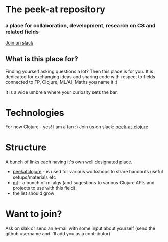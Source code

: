 # The peek-at repository
### a place for collaboration, development, research on CS  and related fields

[Join on slack](https://peek-at.slack.com/shared_invite/MTgxOTU2MDc0MzU1LTE0OTQ1MDI3MzgtZTRhYTc5YzkxZQ)

## What is this place for?

Finding yourself asking questions a lot? Then this place is for you.
It is dedicated for exchanging ideas and sharing code with respect to fields connected to FP, Clojure, ML/AI, Maths you name it :)

It is a wide umbrela where your curiosity sets the bar.

# Technologies

For now Clojure - yes! I am a fan :)
Join us on slack: [peek-at-clojure](https://peek-at.slack.com/shared_invite/MTgxOTU2MDc0MzU1LTE0OTQ1MDI3MzgtZTRhYTc5YzkxZQ)

# Structure

A bunch of links each having it's own well designated place.
* [peekatclojure](https://github.com/alex-gherega/peek-at-clojure) - is used for various workshops to share handouts useful setups/materials etc
* [ml](https://github.com/alex-gherega/ml) - a bunch of ml algs (and sugestions to various Clojure APIs and projects to use with this field).
* the list should grow

# Want to join? 

Ask on slak or send an e-mail with some input about yourself (send the github username and i'll add you as a contributor)




